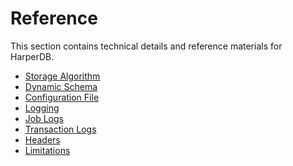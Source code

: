 # Reference

This section contains technical details and reference materials for HarperDB.

* [Storage Algorithm]()
* [Dynamic Schema]()
* [Configuration File]() 
* [Logging]()
* [Job Logs]() 
* [Transaction Logs]() 
* [Headers]()
* [Limitations]()